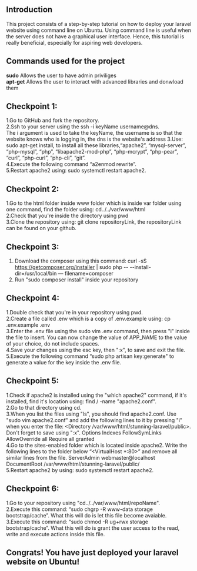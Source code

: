 ## Introduction

This project consists of a step-by-step tutorial on how to deploy your laravel website using command line on Ubuntu. Using command line is useful when the server does not have a graphical user interface. Hence, this tutorial is really beneficial, especially for aspiring web developers.

## Commands used for the project

<b>sudo</b> Allows the user to have admin priviliges <br>
<b>apt-get</b> Allows the user to interact with advanced libraries and donwload them

## Checkpoint 1:
1.Go to GitHub and fork the repository. <br>
2.Ssh to your server using the ssh -i keyName username@dns.<br>
The i argument is used to take the keyName, the username is so that the website knows who is logging in, the dns is the website's address
3.Use: sudo apt-get install, to install all these libraries,“apache2”, “mysql-server”, “php-mysql”, “php”, “libapache2-mod-php”,
“php-mcrypt”, “php-pear”, “curl”, “php-curl”, “php-cli”, “git”.<br>
4.Execute the following command “a2enmod rewrite”.<br>
5.Restart apache2 using: sudo systemctl restart apache2.<br>

## Checkpoint 2:

1.Go to the html folder inside www folder which is inside var folder using one command, find the folder using: cd../../var/www/html<br>
2.Check that you're inside the directory using pwd<br>
3.Clone the repository using: git clone repositoryLink, the repositoryLink can be found on your github.<br>

## Checkpoint 3:

1. Download the composer using this command: curl -sS https://getcomposer.org/installer | sudo php -- --install-dir=/usr/local/bin — filename=composer<br>
2. Run "sudo composer install" inside your repository<br>

## Checkpoint 4:

1.Double check that you're in your repository using pwd.<br>
2.Create a file called .env which is a copy of .env.example using: cp .env.example .env<br>
3.Enter the .env file using the sudo vim .env command, then press "i" inside the file to insert. You can now change the value of APP_NAME to the value of your choice, do not include spaces.<br>
4.Save your changes using the esc key, then ":x", to save and exit the file.<br>
5.Execute the following command “sudo php artisan key:generate" to generate a value for the key inside the .env file.<br>

## Checkpoint 5:

1.Check if apache2 is installed using the "which apache2" command, if it's installed, find it's location using: find / -name "apache2.conf".<br>
2.Go to that directory using cd.<br>
3.When you list the files using "ls", you should find apache2.conf. Use "sudo vim apache2.conf" and add the following lines to it by pressing "i" when you enter the file: <Directory /var/www/html/stunning-laravel/public>. Don't forget to save using ":x".
Options Indexes FollowSymLinks
AllowOverride all
Require all granted
</Directory><br>
4.Go to the sites-enabled folder which is located inside apache2. Write the following lines to the folder below “<VirtualHost *:80>” and remove all similar lines from the file. 
ServerAdmin webmaster@localhost
DocumentRoot /var/www/html/stunning-laravel/public/<br>
5.Restart apache2 by using: sudo systemctl restart apache2.<br>

## Checkpoint 6:

1.Go to your repository using "cd../../var/www/html/repoName".<br>
2.Execute this command: “sudo chgrp -R www-data storage bootstrap/cache”. What this will do is let this file become avaiable.<br>
3.Execute this command: “sudo chmod -R ug+rwx storage bootstrap/cache”. What this will do is grant the user access to the read, write and execute actions inside this file.<br>


## Congrats! You have just deployed your laravel website on Ubuntu!
